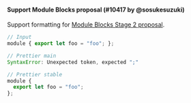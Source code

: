 #### Support Module Blocks proposal (#10417 by @sosukesuzuki)

Support formatting for [Module Blocks Stage 2 proposal](https://github.com/tc39/proposal-js-module-blocks).

<!-- prettier-ignore -->
```js
// Input
module { export let foo = "foo"; };

// Prettier main
SyntaxError: Unexpected token, expected ";"

// Prettier stable
module {
  export let foo = "foo";
};

```

